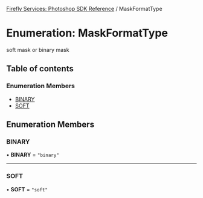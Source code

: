 [Firefly Services: Photoshop SDK Reference](../index.md) / MaskFormatType

# Enumeration: MaskFormatType

soft mask or binary mask

## Table of contents

### Enumeration Members

- [BINARY](MaskFormatType.md#binary)
- [SOFT](MaskFormatType.md#soft)

## Enumeration Members

### BINARY

• **BINARY** = ``"binary"``

___

### SOFT

• **SOFT** = ``"soft"``
